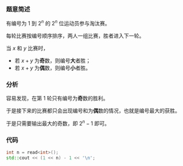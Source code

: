 ### 题意简述

有编号为 $1$ 到 $2^n$ 的 $2^n$ 位运动员参与淘汰赛。

每轮比赛按编号顺序排序，两人一组比赛，胜者进入下一轮。

当 $x$ 和 $y$ 比赛时，

- 若 $x + y$ 为**奇**数，则编号**大**者胜；
- 若 $x + y$ 为**偶**数，则编号**小**者胜。

### 分析

容易发现，在第 $1$ 轮只有编号为**奇**数的胜利。

于是接下来的比赛都只会出现编号和为**偶**数的情况，也就是编号最大的获胜。

于是只需要输出最大的奇数，即 $2^n - 1$ 即可。

### 代码

```cpp
int n = read<int>();
std::cout << (1 << n) - 1 << '\n';
```
